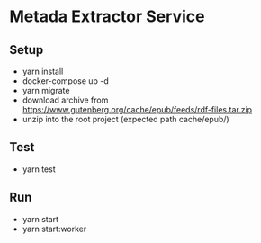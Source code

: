 # Metada Extractor Service

## Setup

- yarn install
- docker-compose up -d
- yarn migrate
- download archive from https://www.gutenberg.org/cache/epub/feeds/rdf-files.tar.zip​
- unzip into the root project (expected path cache/epub/)

## Test

- yarn test

## Run

- yarn start
- yarn start:worker
